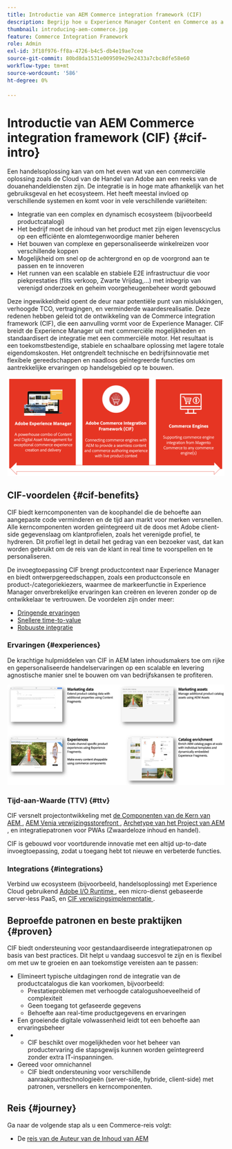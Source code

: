 ```yaml
---
title: Introductie van AEM Commerce integration framework (CIF)
description: Begrijp hoe u Experience Manager Content en Commerce as a Cloud Service met CIF kunt gebruiken en beheren.
thumbnail: introducing-aem-commerce.jpg
feature: Commerce Integration Framework
role: Admin
exl-id: 3f18f976-ff8a-4726-b4c5-db4e19ae7cee
source-git-commit: 80bd8da1531e009509e29e2433a7cbc8dfe58e60
workflow-type: tm+mt
source-wordcount: '586'
ht-degree: 0%

---
```



# Introductie van AEM Commerce integration framework (CIF) {#cif-intro}

Een handelsoplossing kan van om het even wat van een commerciële oplossing zoals de Cloud van de Handel van Adobe aan een reeks van de douanehandeldiensten zijn. De integratie is in hoge mate afhankelijk van het gebruiksgeval en het ecosysteem. Het heeft meestal invloed op verschillende systemen en komt voor in vele verschillende variëteiten:

* Integratie van een complex en dynamisch ecosysteem (bijvoorbeeld productcatalogi)
* Het bedrijf moet de inhoud van het product met zijn eigen levenscyclus op een efficiënte en alomtegenwoordige manier beheren
* Het bouwen van complexe en gepersonaliseerde winkelreizen voor verschillende koppen
* Mogelijkheid om snel op de achtergrond en op de voorgrond aan te passen en te innoveren
* Het runnen van een scalable en stabiele E2E infrastructuur die voor piekprestaties (flits verkoop, Zwarte Vrijdag,...) met inbegrip van verenigd onderzoek en geheim voorgeheugenbeheer wordt gebouwd

Deze ingewikkeldheid opent de deur naar potentiële punt van mislukkingen, verhoogde TCO, vertragingen, en verminderde waardesrealisatie. Deze redenen hebben geleid tot de ontwikkeling van de Commerce integration framework (CIF), die een aanvulling vormt voor de Experience Manager. CIF breidt de Experience Manager uit met commerciële mogelijkheden en standaardisert de integratie met een commerciële motor. Het resultaat is een toekomstbestendige, stabiele en schaalbare oplossing met lagere totale eigendomskosten. Het ontgrendelt technische en bedrijfsinnovatie met flexibele gereedschappen en naadloos geïntegreerde functies om aantrekkelijke ervaringen op handelsgebied op te bouwen.

![ Elementen van CIF ](./assets/CIF/CIF_Overview.png)

## CIF-voordelen {#cif-benefits}

CIF biedt kerncomponenten van de koophandel die de behoefte aan aangepaste code verminderen en de tijd aan markt voor merken versnellen. Alle kerncomponenten worden geïntegreerd uit de doos met Adobe client-side gegevenslaag om klantprofielen, zoals het verenigde profiel, te hydreren. Dit profiel legt in detail het gedrag van een bezoeker vast, dat kan worden gebruikt om de reis van de klant in real time te voorspellen en te personaliseren.

De invoegtoepassing CIF brengt productcontext naar Experience Manager en biedt ontwerpgereedschappen, zoals een productconsole en product-/categoriekiezers, waarmee de markeerfunctie in Experience Manager onverbrekelijke ervaringen kan creëren en leveren zonder op de ontwikkelaar te vertrouwen. De voordelen zijn onder meer:

* [Dringende ervaringen](#experiences)
* [Snellere time-to-value](#ttv)
* [Robuuste integratie](#integrations)

### Ervaringen {#experiences}

De krachtige hulpmiddelen van CIF in AEM laten inhoudsmakers toe om rijke en gepersonaliseerde handelservaringen op een scalable en levering agnostische manier snel te bouwen om van bedrijfskansen te profiteren.

![ Elementen van CIF ](./assets/CIF/CIF_Product_Experience_Management.png)

### Tijd-aan-Waarde (TTV) {#ttv}

CIF versnelt projectontwikkeling met [ de Componenten van de Kern van AEM ](https://www.aemcomponents.dev/), [ AEM Venia verwijzingsstorefront ](https://github.com/adobe/aem-cif-guides-venia), [ Archetype van het Project van AEM ](https://experienceleague.adobe.com/docs/experience-manager-core-components/using/developing/archetype/overview.html?lang=nl-NL), en integratiepatronen voor PWAs (Zwaardeloze inhoud en handel).

CIF is gebouwd voor voortdurende innovatie met een altijd up-to-date invoegtoepassing, zodat u toegang hebt tot nieuwe en verbeterde functies.

### Integrations {#integrations}

Verbind uw ecosysteem (bijvoorbeeld, handelsoplossing) met Experience Cloud gebruikend [ Adobe I/O Runtime ](https://www.adobe.io/apis/experienceplatform/runtime.html), een micro-dienst gebaseerde server-less PaaS, en [ CIF verwijzingsimplementatie ](https://github.com/adobe/commerce-cif-graphql-integration-reference).

## Beproefde patronen en beste praktijken {#proven}

CIF biedt ondersteuning voor gestandaardiseerde integratiepatronen op basis van best practices. Dit helpt u vandaag succesvol te zijn en is flexibel om met uw te groeien en aan toekomstige vereisten aan te passen:

* Elimineert typische uitdagingen rond de integratie van de productcatalogus die kan voorkomen, bijvoorbeeld:
   * Prestatieproblemen met verhoogde catalogushoeveelheid of complexiteit
   * Geen toegang tot gefaseerde gegevens
   * Behoefte aan real-time productgegevens en ervaringen
* Een groeiende digitale volwassenheid leidt tot een behoefte aan ervaringsbeheer
* &#x200B;
   * CIF beschikt over mogelijkheden voor het beheer van productervaring die stapsgewijs kunnen worden geïntegreerd zonder extra IT-inspanningen.
* Gereed voor omnichannel
   * CIF biedt ondersteuning voor verschillende aanraakpunttechnologieën (server-side, hybride, client-side) met patronen, versnellers en kerncomponenten.

## Reis {#journey}

Ga naar de volgende stap als u een Commerce-reis volgt:

* De [ reis van de Auteur van de Inhoud van AEM ](/help/commerce-cloud/cif-storefront/commerce-journeys/aem-commerce-content-author/getting-started.md)
